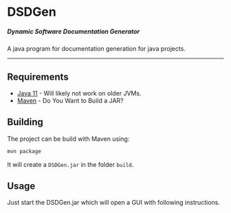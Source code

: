 # DSDGen
##### Dynamic Software Documentation Generator

A java program for documentation generation for java projects.

---
## Requirements
* [Java 11] - Will likely not work on older JVMs.
* [Maven] - Do You Want to Build a JAR?

## Building
The project can be build with Maven using:

```sh
mvn package
```
It will create a `DSDGen.jar` in the folder `build`.

## Usage
Just start the DSDGen.jar which will open a GUI with following instructions.

[//]: # (Links)
[Java 11]: <https://www.oracle.com/technetwork/java/javase/downloads/jdk11-downloads-5066655.html>
[Maven]: <https://maven.apache.org/>
